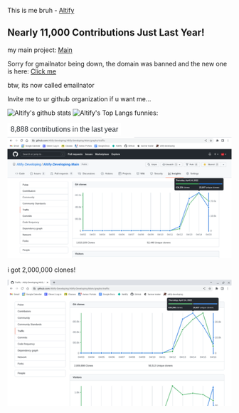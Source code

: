 This is me bruh - 
[Altify](https://github.com/Altify-Development)

## Nearly 11,000 Contributions Just Last Year!

my main project: [Main](https://github.com/Altify-Developing/Altify-Developing-Main)

Sorry for gmailnator being down, the domain was banned and the new one is here: [Click me](https://www.emailnator.com/)

btw, its now called emailnator

Invite me to ur github organization if u want me...

![Altify's github stats](https://github-readme-stats.vercel.app/api?username=altify-development&count_private=true&show_icons=true&include_all_commits&custom_title=Altify%27s%20Statistics)
![Altify's Top Langs](https://github-readme-stats.vercel.app/api/top-langs/?username=altify-development&langs_count=3)
funnies:

![funny-1](https://github.com/Altify-Development/Altify-Development/raw/main/funny-1.png)
![funny-2](https://github.com/Altify-Development/Altify-Development/raw/main/funny-2.png)

i got 2,000,000 clones!

![funny-3](https://github.com/Altify-Development/Altify-Development/raw/main/funny-3.png)
